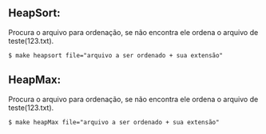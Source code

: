 ## HeapSort: <br>
Procura o arquivo para ordenação, se não encontra ele ordena o arquivo de teste(123.txt).
``` shel
$ make heapsort file="arquivo a ser ordenado + sua extensão"
```

## HeapMax: <br>
Procura o arquivo para ordenação, se não encontra ele ordena o arquivo de teste(123.txt).
``` shel
$ make heapMax file="arquivo a ser ordenado + sua extensão"
```
